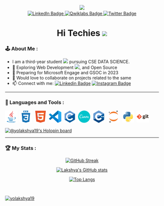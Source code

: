 <!--
**yolakshya19/yolakshya19** is a ✨ _special_ ✨ repository because its `README.md` (this file) appears on your GitHub profile.

Here are some ideas to get you started:

- 🔭 I’m currently working on ...
- 🌱 I’m currently learning ...
- 👯 I’m looking to collaborate on ...
- 🤔 I’m looking for help with ...
- 💬 Ask me about ...
- 📫 How to reach me: ...
- 😄 Pronouns: ...
- ⚡ Fun fact: ...
-->


<div id="header" align="center">
  <img src="https://media.giphy.com/media/jdPMeyv9rn0hZHh8n9/giphy.gif" width="100"/>
  <div id="badges">
  <a href="https://www.linkedin.com/in/lakshya-dhawan-9561a8214/">
    <img src="https://img.shields.io/badge/LinkedIn-blue?style=for-the-badge&logo=linkedin&logoColor=white" alt="LinkedIn Badge"/>
  </a>
  <a href="https://www.cloudskillsboost.google/public_profiles/de3c1bfc-2247-4302-befd-01edf09cb58e">
    <img src="https://img.shields.io/badge/Qwiklabs-yellow?style=for-the-badge&logo=qwiklabs&logoColor=white" alt="Qwiklabs Badge"/>
  </a>
  <a href="https://twitter.com/LDhawan19">
    <img src="https://img.shields.io/badge/Twitter-blue?style=for-the-badge&logo=twitter&logoColor=white" alt="Twitter Badge"/>
  </a>
  </div>
  
  <h1>
  Hi Techies 
  <img src="https://media.giphy.com/media/3ohhwMDyS6rv3sB8yI/giphy.gif" width="45px"/>
  </h1>
</div>


### :joystick: About Me :

- I am a third-year student <img src="https://media.giphy.com/media/gjxYwnMG7Mocmc75DM/giphy.gif" width="30"> pursuing CSE DATA SCIENCE.
- :seedling: Exploring Web Development <img src="https://media.giphy.com/media/juua9i2c2fA0AIp2iq/giphy.gif" width="20">, and Open Source 
- :telescope: Preparing for Microsoft Engage and GSOC in 2023
- :robot: Would love to collaborate on projects related to the same
- :mailbox: Connect with me: 
[![Linkedin Badge](https://img.shields.io/badge/-Lakshya-blue?style=flat&logo=Linkedin&logoColor=white)](https://www.linkedin.com/in/lakshya-dhawan-9561a8214/)
[![Instagram Badge](https://img.shields.io/badge/-Lakshya-e25bf1?style=flat&logo=Instagram&logoColor=white)](https://www.instagram.com/lakshya.9113/)
<hr>

### :rocket: Languages and Tools :
<div>
  <img src="https://github.com/devicons/devicon/blob/master/icons/java/java-original.svg" title="Java" alt="Java" width="40" height="40"/>&nbsp;
  <img src="https://github.com/devicons/devicon/blob/master/icons/css3/css3-plain-wordmark.svg"  title="CSS3" alt="CSS" width="40" height="40"/>&nbsp;
  <img src="https://github.com/devicons/devicon/blob/master/icons/html5/html5-original.svg" title="HTML5" alt="HTML" width="40" height="40"/>&nbsp;
  <img src="https://github.com/devicons/devicon/blob/master/icons/vscode/vscode-original.svg" title="VScode" alt="VScode" width="40" height="40"/>&nbsp;
  <img src="https://github.com/devicons/devicon/blob/master/icons/c/c-original.svg" title="C" alt="C" width="40" height="40"/>&nbsp;
  <img src="https://github.com/devicons/devicon/blob/master/icons/canva/canva-original.svg" title="Canva"  alt="Canva" width="40" height="40"/>&nbsp;
  <img src="https://github.com/devicons/devicon/blob/master/icons/cplusplus/cplusplus-original.svg" title="Cpp"  alt="Cpp" width="40" height="40"/>&nbsp;
  <img src="https://github.com/devicons/devicon/blob/master/icons/jupyter/jupyter-original.svg" title="Jupyter" alt="Jupyter" width="40" height="40"/>&nbsp;
  <img src="https://github.com/devicons/devicon/blob/master/icons/python/python-original.svg" title="Python" alt="Python" width="40" height="40"/>&nbsp;
  <img src="https://github.com/devicons/devicon/blob/master/icons/git/git-original-wordmark.svg" title="Git" **alt="Git" width="40" height="40"/>
  <br>
  
  [![@yolakshya19's Holopin board](https://holopin.me/yolakshya19)](https://holopin.io/@yolakshya19)
</div>

---

### :trophy: My Stats :

<div align="center">
  
[![GitHub Streak](http://github-readme-streak-stats.herokuapp.com?user=yolakshya19&theme=dark&background=000000)](https://git.io/streak-stats)

[![Lakshya's GitHub stats](https://github-readme-stats.vercel.app/api?username=yolakshya19&theme=vision-friendly-dark&background=000000)](https://github.com/anuraghazra/github-readme-stats)

[![Top Langs](https://github-readme-stats.vercel.app/api/top-langs/?username=yolakshya19&layout=compact&theme=vision-friendly-dark)](https://github.com/anuraghazra/github-readme-stats) 
  
 <img src="https://komarev.com/ghpvc/?username=yolakshya19&style=flat-square&color=red" alt=""/>
</div>

<a href="https://github.com/ryo-ma/github-profile-trophy"><img src="https://github-profile-trophy.vercel.app/?username=yolakshya19" alt="yolakshya19" /></a>





















